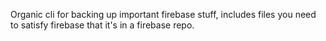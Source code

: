 Organic cli for backing up important firebase stuff, includes files you need to satisfy firebase that it's in a firebase repo.
